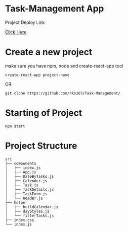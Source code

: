 
# Task-Management App

Project Deploy Link

<a href="https://task-manager-843ac.web.app/">Click Here </a>


# Create a new project

make sure you have npm, node and create-react-app tool

```
create-react-app project-name
```

OR

```
git clone https://github.com/rks107/Task-Management/
```

# Starting of Project

```
npm start
```

# Project Structure

```
src
├── components
│   ├── index.js
│   ├── App.js
│   ├── DateByTasks.js
│   ├── Calender.js
│   ├── Task.js
│   ├── TaskDetails.js
│   ├── TaskForm.js
│   └── Header.js
├── helper
│   ├── buildCalendar.js
│   ├── dayStyles.js
│   └── filterTasks.js
├── index.css
└── index.js
```


